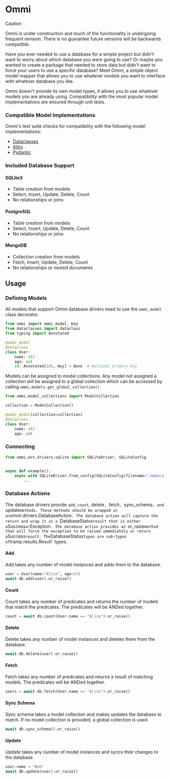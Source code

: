 # Ommi

> [!CAUTION]
> Ommi is under construction and much of the functionality is undergoing frequent revision. There is no guarantee future
> versions will be backwards compatible.

Have you ever needed to use a database for a simple project but didn't want to worry about which database you were going
to use? Or maybe you wanted to create a package that needed to store data but didn't want to force your users to use a
specific database? Meet Ommi, a simple object model mapper that allows you to use whatever models you want to interface
with whatever database you like.

Ommi doesn't provide its own model types, it allows you to use whatever models you are already using. Compatibility with
the most popular model implementations are ensured through unit tests.

### Compatible Model Implementations

Ommi's test suite checks for compatibility with the following model implementations:

- [Dataclasses](https://docs.python.org/3/library/dataclasses.html)
- [Attrs](https://www.attrs.org/en/stable/)
- [Pydantic](https://docs.pydantic.dev/latest/)

### Included Database Support

#### SQLite3

- Table creation from models
- Select, Insert, Update, Delete, Count
- No relationships or joins

#### PostgreSQL

- Table creation from models
- Select, Insert, Update, Delete, Count
- No relationships or joins

#### MongoDB

- Collection creation from models
- Fetch, Insert, Update, Delete, Count
- No relationships or nested documents

## Usage

### Defining Models

All models that support Ommi database drivers need to use the `ommi_model` class decorator.

```python
from ommi import ommi_model, Key
from dataclasses import dataclass
from typing import Annotated

@ommi_model
@dataclass
class User:
    name: str
    age: int
    id: Annotated[int, Key] = None  # Optional primary key
```

Models can be assigned to model collections. Any model not assigned a collection will be assigned to a global
collection which can be accessed by calling `ommi.models.get_global_collection()`.

```python
from ommi.model_collections import ModelCollection

collection = ModelCollection()

@ommi_model(collection=collection)
@dataclass
class User:
    name: str
    age: int
```

### Connecting

```python
from ommi.ext.drivers.sqlite import SQLiteDriver, SQLiteConfig


async def example():
    async with SQLiteDriver.from_config(SQLiteConfig(filename=":memory:")) as db:
        ...
```

### Database Actions

The database drivers provide `add`, `count`, delete`, `fetch`, `sync_schema`, and `update` methods. These methods should
be wrapped in an `ommi.drivers.DatabaseAction`. The database action will capture the return and wrap it in a
`DatabaseStatus` result that is either a `Success` or `Exception`. The database action provides an `or_raise` method
that will force the exception to be raised immediately or return a `Success` result. The `DatabaseStatus` types are
sub-types of `tramp.results.Result` types.

#### Add

Add takes any number of model instances and adds them to the database.

```python
user = User(name="Alice", age=25)
await db.add(user).or_raise()
```

#### Count

Count takes any number of predicates and returns the number of models that match the predicates. The predicates will be
ANDed together.

```python
count = await db.count(User.name == "Alice").or_raise()
```

#### Delete

Delete takes any number of model instances and deletes them from the database.

```python
await db.delete(user).or_raise()
```

#### Fetch

Fetch takes any number of predicates and returns a result of matching models. The predicates will be ANDed together.

```python
users = await db.fetch(User.name == "Alice").or_raise()
```

#### Sync Schema

Sync schema takes a model collection and makes updates the database to match. If no model collection is provided, a
global collection is used.

```python
await db.sync_schema().or_raise()
```

#### Update

Update takes any number of model instances and syncs their changes to the database.

```python
user.name = "Bob"
await db.update(user).or_raise()
```
